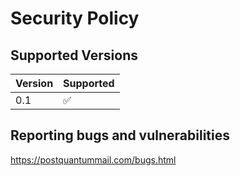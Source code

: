 # Security Policy

## Supported Versions

| Version | Supported          |
| ------- | ------------------ |
|   0.1   | :white_check_mark: |

## Reporting bugs and vulnerabilities

https://postquantummail.com/bugs.html

